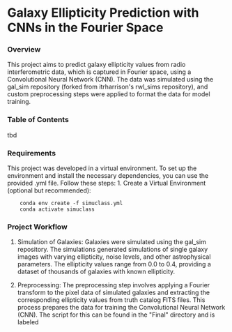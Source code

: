 # Galaxy Ellipticity Prediction with CNNs in the Fourier Space

### Overview
This project aims to predict galaxy ellipticity values from radio interferometric data, which is captured in Fourier space, using a Convolutional Neural Network (CNN). The data was simulated using the gal_sim repository (forked from itrharrison's rwl_sims repository), and custom preprocessing steps were applied to format the data for model training.


### Table of Contents
tbd

### Requirements 
This project was developed in a virtual environment. To set up the environment and install the necessary dependencies, you can use the provided .yml file. Follow these steps:
    1. Create a Virtual Environment (optional but recommended):
    
      
        conda env create -f simuclass.yml
        conda activate simuclass
        


### Project Workflow
1. Simulation of Galaxies:
Galaxies were simulated using the gal_sim repository. The simulations generated simulations of single galaxy images with varying ellipticity, noise levels, and other astrophysical parameters. The ellipticity values range from 0.0 to 0.4, providing a dataset of thousands of galaxies with known ellipticity. 

2. Preprocessing:
The preprocessing step involves applying a Fourier transform to the pixel data of simulated galaxies and extracting the corresponding ellipticity values from truth catalog FITS files. This process prepares the data for training the Convolutional Neural Network (CNN). The script for this can be found in the "Final" directory and is labeled 
